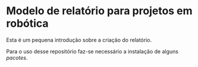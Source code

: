 # Modelo de relatório para projetos em robótica
Esta é um pequena introdução sobre a criação do relatório.

Para o uso desse repositório faz-se necessário a instalação de alguns *pacotes*.


